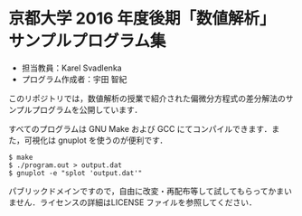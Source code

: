 # 京都大学 2016 年度後期「数値解析」 サンプルプログラム集
- 担当教員：Karel Svadlenka
- プログラム作成者：宇田 智紀

このリポジトリでは，数値解析の授業で紹介された偏微分方程式の差分解法のサンプルプログラムを公開しています．

すべてのプログラムは GNU Make および GCC にてコンパイルできます．また，可視化は gnuplot を使うのが便利です．

```
$ make
$ ./program.out > output.dat
$ gnuplot -e "splot 'output.dat'"
```

パブリックドメインですので，自由に改変・再配布等して試してもらってかまいません．ライセンスの詳細はLICENSE ファイルを参照してください．

